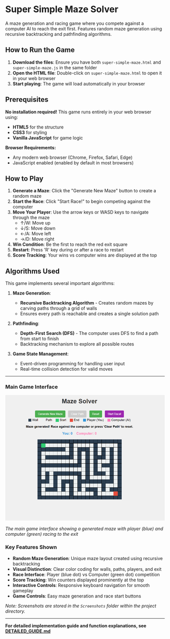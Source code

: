 # Super Simple Maze Solver

A maze generation and racing game where you compete against a computer AI to reach the exit first. Features random maze generation using recursive backtracking and pathfinding algorithms.

## How to Run the Game

1. **Download the files**: Ensure you have both `super-simple-maze.html` and `super-simple-maze.js` in the same folder
2. **Open the HTML file**: Double-click on `super-simple-maze.html` to open it in your web browser
3. **Start playing**: The game will load automatically in your browser

## Prerequisites

**No installation required!** This game runs entirely in your web browser using:

- **HTML5** for the structure
- **CSS3** for styling
- **Vanilla JavaScript** for game logic

**Browser Requirements:**

- Any modern web browser (Chrome, Firefox, Safari, Edge)
- JavaScript enabled (enabled by default in most browsers)

## How to Play

1. **Generate a Maze**: Click the "Generate New Maze" button to create a random maze
2. **Start the Race**: Click "Start Race!" to begin competing against the computer
3. **Move Your Player**: Use the arrow keys or WASD keys to navigate through the maze
   - ↑/W: Move up
   - ↓/S: Move down
   - ←/A: Move left
   - →/D: Move right
4. **Win Condition**: Be the first to reach the red exit square
5. **Restart**: Press 'R' key during or after a race to restart
6. **Score Tracking**: Your wins vs computer wins are displayed at the top

## Algorithms Used

This game implements several important algorithms:

1. **Maze Generation**:

   - **Recursive Backtracking Algorithm** - Creates random mazes by carving paths through a grid of walls
   - Ensures every path is reachable and creates a single solution path

2. **Pathfinding**:

   - **Depth-First Search (DFS)** - The computer uses DFS to find a path from start to finish
   - Backtracking mechanism to explore all possible routes

3. **Game State Management**:
   - Event-driven programming for handling user input
   - Real-time collision detection for valid moves

---



### Main Game Interface

![Maze Solver Game Interface](Screenshots/maze_solver.png)

_The main game interface showing a generated maze with player (blue) and computer (green) racing to the exit_

### Key Features Shown

- **Random Maze Generation**: Unique maze layout created using recursive backtracking
- **Visual Distinction**: Clear color coding for walls, paths, players, and exit
- **Race Interface**: Player (blue dot) vs Computer (green dot) competition
- **Score Tracking**: Win counters displayed prominently at the top
- **Interactive Controls**: Responsive keyboard navigation for smooth gameplay
- **Game Controls**: Easy maze generation and race start buttons

_Note: Screenshots are stored in the `Screenshots` folder within the project directory._

---

**For detailed implementation guide and function explanations, see [DETAILED_GUIDE.md](DETAILED_GUIDE.md)**
